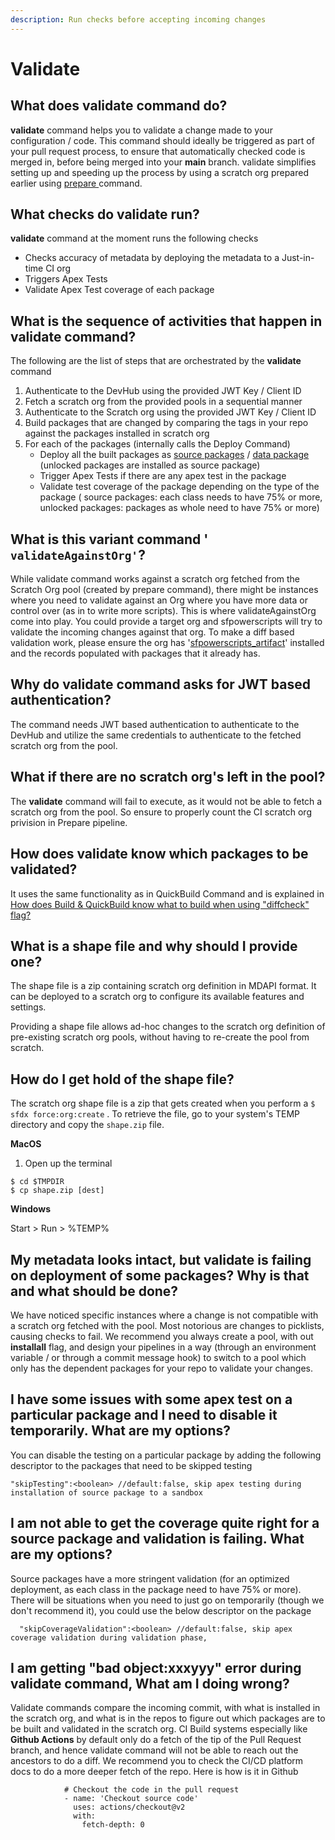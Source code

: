 ```yaml
---
description: Run checks before accepting incoming changes
---
```


# Validate

## What does validate command do?

**validate** command helps you to validate a change made to your configuration / code. This command should ideally be triggered as part of your pull request process, to ensure that automatically checked code is merged in, before being merged into your **main** branch. validate simplifies setting up and speeding up the process by using a scratch org prepared earlier using [prepare ](prepare.md)command.

## What checks do validate run?

**validate** command at the moment runs the following checks

* Checks accuracy of metadata by deploying the metadata to a Just-in-time CI org
* Triggers Apex Tests
* Validate Apex Test coverage of each package

## What is the sequence of activities that happen in validate command?

The following are the list of steps that are orchestrated by the **validate** command

1. Authenticate to the DevHub using the provided JWT Key / Client ID
2. Fetch a scratch org from the provided pools in a sequential manner
3. Authenticate to the Scratch org using the provided JWT Key / Client ID
4. Build packages that are changed by comparing the tags in your repo against the packages installed in scratch org
5. For each of the packages \(internally calls the Deploy Command\)
   * Deploy all the built packages as [source packages](../source-packages.md) / [data package](validate.md)  \(unlocked packages are installed as source package\)
   * Trigger Apex Tests if there are any apex test in the package
   * Validate test coverage of the package depending on the type of the package \( source packages: each class needs to have 75% or more, unlocked packages: packages as  whole need to have 75% or more\)

## What is this variant command ' `validateAgainstOrg'`?

While validate command works against a scratch org fetched from the Scratch Org pool \(created by prepare command\), there might be instances where you need to validate against an Org where you have more data or control over \(as in to write more scripts\). This is where validateAgainstOrg come into play. You could provide a target org and sfpowerscripts will try to validate the incoming changes against that org. To make a diff based validation work, please ensure the org has '[sfpowerscripts\_artifact](https://dxatscale.gitbook.io/sfpowerscripts/cli/prerequisites#on-each-org-sandbox-production-that-you-intend-to-deploy)' installed and the records populated with packages that it already has.

## Why do validate command asks for JWT based authentication?

The command needs JWT based authentication to authenticate to the DevHub and utilize the same credentials to authenticate to the fetched scratch org from the pool.

## What if there are no scratch org's left in the pool?

The **validate** command will fail to execute, as it would not be able to fetch a scratch org from the pool. So ensure to properly count the CI scratch org privision in Prepare pipeline.

## How does validate know which packages to be validated?

It uses the same functionality as in QuickBuild Command and is explained in [How does Build & QuickBuild know what to build when using "diffcheck" flag?](build-and-quickbuild.md#how-does-build-and-quickbuild-know-what-to-build-when-using-diffcheck-flag)

## What is a shape file and why should I provide one?

The shape file is a zip containing scratch org definition in MDAPI format. It can be deployed to a scratch org to configure its available features and settings.

Providing a shape file allows ad-hoc changes to the scratch org definition of pre-existing scratch org pools, without having to re-create the pool from scratch.

## How do I get hold of the shape file?

The scratch org shape file is a zip that gets created when you perform a `$ sfdx force:org:create` . To retrieve the file, go to your system's TEMP directory and copy the `shape.zip` file.

**MacOS**

1. Open up the terminal

```text
$ cd $TMPDIR
$ cp shape.zip [dest]
```

**Windows**

Start &gt; Run &gt; %TEMP%

## My metadata looks intact, but validate is failing on deployment of some packages? Why is that and what should be done?

We have noticed specific instances where a change is not compatible with a scratch org fetched with the pool. Most notorious are changes to picklists, causing checks to fail. We recommend you always create a pool, with out **installall** flag, and design your pipelines in a way \(through an environment variable / or through a commit message hook\) to switch to a pool which only has the dependent packages for your repo to validate your changes.

## I have some issues with some apex test on a particular package and I need to disable it temporarily. What are my options?

You can disable the testing on a particular package by adding the following descriptor to the packages that need to be skipped testing

```text
"skipTesting":<boolean> //default:false, skip apex testing during installation of source package to a sandbox
```

## I am not able to get the coverage quite right for a source package and validation is failing. What are my options?

Source packages have a more stringent validation \(for an optimized deployment, as each class in the package need to have 75% or more\). There will be situations when you need to just go on temporarily \(though we don't recommend it\), you could use the below descriptor on the package

```text
  "skipCoverageValidation":<boolean> //default:false, skip apex coverage validation during validation phase,
```

## I am getting "bad object:xxxyyy" error during validate command, What am I doing wrong?

Validate commands compare the incoming commit, with what is installed in the scratch org, and what is in the repos to figure out which packages are to be built and validated in the scratch org. CI Build systems especially like **Github Actions** by default only do a fetch of the tip of the Pull Request branch, and hence validate command will not be able to reach out the ancestors to do a diff. We recommend you to check the CI/CD platform docs to do a more deeper fetch of the repo. Here is how is it in Github

```text
            # Checkout the code in the pull request
            - name: 'Checkout source code'
              uses: actions/checkout@v2
              with:
                fetch-depth: 0
```

